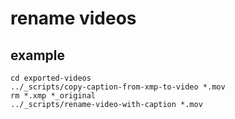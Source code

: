 # rename videos

## example
```
cd exported-videos
../_scripts/copy-caption-from-xmp-to-video *.mov
rm *.xmp *_original
../_scripts/rename-video-with-caption *.mov
```
